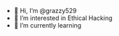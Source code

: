 - 👋 Hi, I’m @grazzy529
- 👀 I’m interested in Ethical Hacking 
- 🌱 I’m currently learning

<!---
grazzy529/grazzy529 is a ✨ special ✨ repository because its `README.md` (this file) appears on your GitHub profile.
You can click the Preview link to take a look at your changes.
--->
